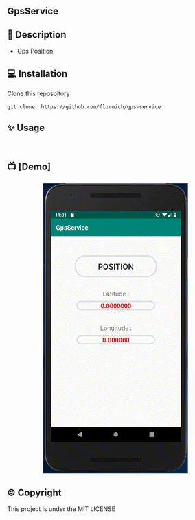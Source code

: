 ## GpsService


## 📃 Description

* Gps Position

## 💻 Installation
Clone this reposoitory

```
git clone  https://github.com/flormich/gps-service 

```

## ✨️ Usage
<br>

## 📺 [Demo]

<p align="center"
  
 ![logo](GPS.gif)
 
</p>







## ©️ Copyright
This project is under the MIT LICENSE

